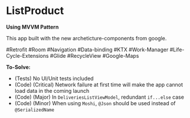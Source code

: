 # ListProduct

**Using MVVM Pattern**

This app built with the new archeticture-components from google.

#Retrofit
#Room
#Navigation
#Data-binding
#KTX
#Work-Manager
#Life-Cycle-Extensions
#Glide
#RecycleView
#Google-Maps

**To-Solve:**

- (Tests) No UI/Unit tests included
- (Code) (Critical) Network failure at first time will make the app cannot load data in the coming launch
- (Code) (Major) In `DeliveriesListViewModel`, redundant `if...else` case
- (Code) (Minor) When using `Moshi`, `@Json` should be used instead of `@SerializedName`

